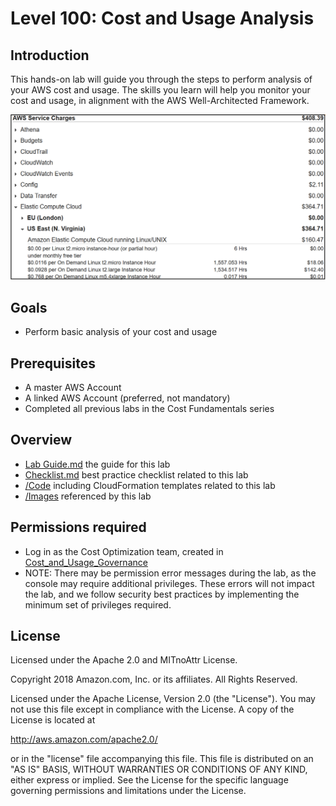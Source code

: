 # Level 100: Cost and Usage Analysis

## Introduction
 This hands-on lab will guide you through the steps to perform analysis of your AWS cost and usage. The skills you learn will help you monitor your cost and usage, in alignment with the AWS Well-Architected Framework.
 
![Images/AWSBillReadme.png](Images/AWSBillReadme.png)

## Goals
- Perform basic analysis of your cost and usage


## Prerequisites
- A master AWS Account
- A linked AWS Account (preferred, not mandatory)
- Completed all previous labs in the Cost Fundamentals series

## Overview
- [Lab Guide.md](Lab%20Guide.md) the guide for this lab
- [Checklist.md](Checklist.md) best practice checklist related to this lab
- [/Code](Code/) including CloudFormation templates related to this lab
- [/Images](Images/) referenced by this lab

## Permissions required
- Log in as the Cost Optimization team, created in [Cost_and_Usage_Governance](../100_2_Cost_and_Usage_Governance/Lab%20Guide.md#create_team)
- NOTE: There may be permission error messages during the lab, as the console may require additional privileges. These errors will not impact the lab, and we follow security best practices by implementing the minimum set of privileges required.

 

## License

Licensed under the Apache 2.0 and MITnoAttr License.

Copyright 2018 Amazon.com, Inc. or its affiliates. All Rights Reserved.

Licensed under the Apache License, Version 2.0 (the "License"). You may not use this file except in compliance with the License. A copy of the License is located at

http://aws.amazon.com/apache2.0/

or in the "license" file accompanying this file. This file is distributed on an "AS IS" BASIS, WITHOUT WARRANTIES OR CONDITIONS OF ANY KIND, either express or implied. See the License for the specific language governing permissions and limitations under the License.
